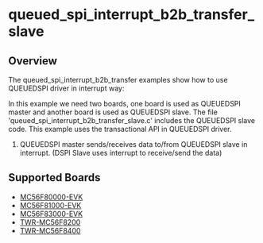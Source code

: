 # queued_spi_interrupt_b2b_transfer_slave

## Overview
The queued_spi_interrupt_b2b_transfer examples show how to use QUEUEDSPI driver in interrupt way:

In this example we need two boards, one board is used as QUEUEDSPI master and another board is used as QUEUEDSPI slave.
The file 'queued_spi_interrupt_b2b_transfer_slave.c' includes the QUEUEDSPI slave code.
This example uses the transactional API in QUEUEDSPI driver.

1. QUEUEDSPI master sends/receives data to/from QUEUEDSPI slave in interrupt. (DSPI Slave uses interrupt to receive/send the data)

## Supported Boards
- [MC56F80000-EVK](../../../../_boards/mc56f80000evk/driver_examples/queued_spi/interrupt_b2b_transfer/slave/example_board_readme.md)
- [MC56F81000-EVK](../../../../_boards/mc56f81000evk/driver_examples/queued_spi/interrupt_b2b_transfer/slave/example_board_readme.md)
- [MC56F83000-EVK](../../../../_boards/mc56f83000evk/driver_examples/queued_spi/interrupt_b2b_transfer/slave/example_board_readme.md)
- [TWR-MC56F8200](../../../../_boards/twrmc56f8200/driver_examples/queued_spi/interrupt_b2b_transfer/slave/example_board_readme.md)
- [TWR-MC56F8400](../../../../_boards/twrmc56f8400/driver_examples/queued_spi/interrupt_b2b_transfer/slave/example_board_readme.md)
